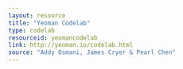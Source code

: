 ```yaml
---
layout: resource
title: "Yeoman Codelab"
type: codelab
resourceid: yeomancodelab
link: http://yeoman.io/codelab.html
source: "Addy Osmani, James Cryer & Pearl Chen"
---
```


